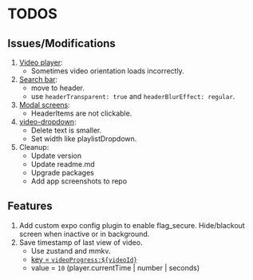 # TODOS

## Issues/Modifications

1. [Video player](components/video-player.tsx):
   - Sometimes video orientation loads incorrectly.
2. [Search bar](components/search-bar.tsx):
   - move to header.
   - use `headerTransparent: true` and `headerBlurEffect: regular`.
3. [Modal screens](<app/(modals)/_layout.tsx>):
   - HeaderItems are not clickable.
4. [video-dropdown](components/video-dropdown.tsx):
   - Delete text is smaller.
   - Set width like playlistDropdown.
5. Cleanup:
   - Update version
   - Update readme.md
   - Upgrade packages
   - Add app screenshots to repo

## Features

1. Add custom expo config plugin to enable flag_secure. Hide/blackout screen when inactive or in background.
2. Save timestamp of last view of video.
   - Use zustand and mmkv.
   - [key = `videoProgress:${videoId}`](lib/store.ts#L449)
   - value = `10` (player.currentTime | number | seconds)
